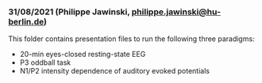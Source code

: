 ### 31/08/2021 (Philippe Jawinski, philippe.jawinski@hu-berlin.de)

This folder contains presentation files to run the following three paradigms:
- 20-min eyes-closed resting-state EEG
- P3 oddball task
- N1/P2 intensity dependence of auditory evoked potentials